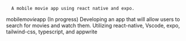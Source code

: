      A mobile movie app using react native and expo.
  m o b i l e _ m o v i e _ a p p 
(In progress) Developing an app that will allow users to search for movies and watch them. 
Utilizing  react-native, Vscode, expo, tailwind-css, typescript, and appwrite
